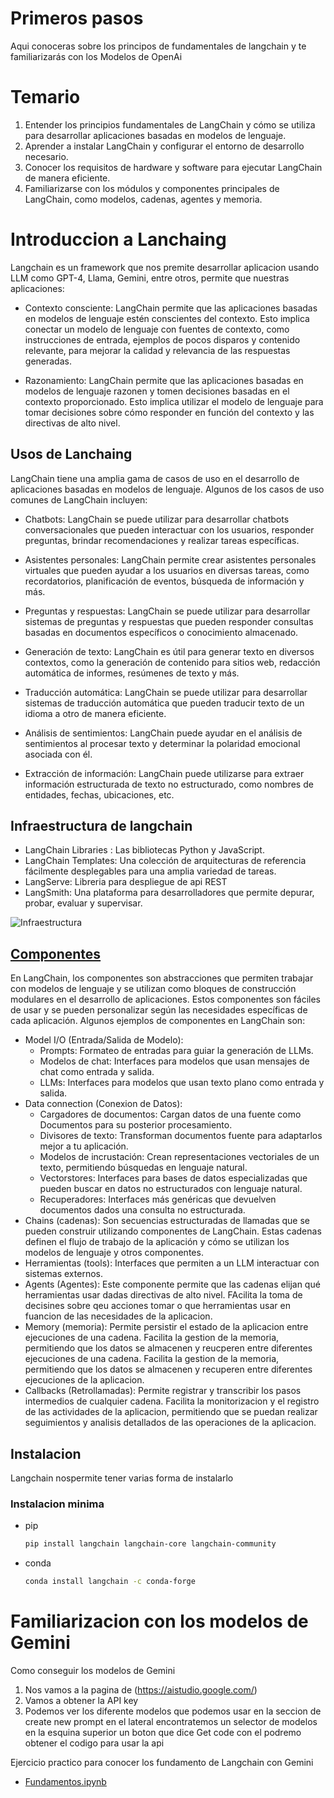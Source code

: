 # Primeros pasos

Aqui conoceras sobre los principos de fundamentales de langchain y te familiarizarás con los Modelos de OpenAi

# Temario

1. Entender los principios fundamentales de LangChain y cómo se utiliza para desarrollar aplicaciones basadas en modelos de lenguaje.
2. Aprender a instalar LangChain y configurar el entorno de desarrollo necesario.
3. Conocer los requisitos de hardware y software para ejecutar LangChain de manera eficiente.
4. Familiarizarse con los módulos y componentes principales de LangChain, como modelos, cadenas, agentes y memoria.

# Introduccion a Lanchaing

Langchain es un framework que nos premite desarrollar aplicacion usando LLM como GPT-4, Llama, Gemini, entre otros, permite que nuestras aplicaciones:

* Contexto consciente: LangChain permite que las aplicaciones basadas en modelos de lenguaje estén conscientes del contexto. Esto implica conectar un modelo de lenguaje con fuentes de contexto, como instrucciones de entrada, ejemplos de pocos disparos y contenido relevante, para mejorar la calidad y relevancia de las respuestas generadas.

* Razonamiento: LangChain permite que las aplicaciones basadas en modelos de lenguaje razonen y tomen decisiones basadas en el contexto proporcionado. Esto implica utilizar el modelo de lenguaje para tomar decisiones sobre cómo responder en función del contexto y las directivas de alto nivel.

## Usos de Lanchaing

LangChain tiene una amplia gama de casos de uso en el desarrollo de aplicaciones basadas en modelos de lenguaje. Algunos de los casos de uso comunes de LangChain incluyen:

* Chatbots: LangChain se puede utilizar para desarrollar chatbots conversacionales que pueden interactuar con los usuarios, responder preguntas, brindar recomendaciones y realizar tareas específicas.

* Asistentes personales: LangChain permite crear asistentes personales virtuales que pueden ayudar a los usuarios en diversas tareas, como recordatorios, planificación de eventos, búsqueda de información y más.

* Preguntas y respuestas: LangChain se puede utilizar para desarrollar sistemas de preguntas y respuestas que pueden responder consultas basadas en documentos específicos o conocimiento almacenado.

* Generación de texto: LangChain es útil para generar texto en diversos contextos, como la generación de contenido para sitios web, redacción automática de informes, resúmenes de texto y más.

* Traducción automática: LangChain se puede utilizar para desarrollar sistemas de traducción automática que pueden traducir texto de un idioma a otro de manera eficiente.

* Análisis de sentimientos: LangChain puede ayudar en el análisis de sentimientos al procesar texto y determinar la polaridad emocional asociada con él.

* Extracción de información: LangChain puede utilizarse para extraer información estructurada de texto no estructurado, como nombres de entidades, fechas, ubicaciones, etc.

## Infraestructura de langchain

* LangChain Libraries : Las bibliotecas Python y JavaScript.
* LangChain Templates: Una colección de arquitecturas de referencia fácilmente desplegables para una amplia variedad de tareas.
* LangServe: Libreria para despliegue de api REST
* LangSmith: Una plataforma para desarrolladores que permite depurar, probar, evaluar y supervisar.

![Infraestructura](./Doc/langchain_stack.jpg)

## [Componentes](https://python.langchain.com/docs/integrations/components)

En LangChain, los componentes son abstracciones que permiten trabajar con modelos de lenguaje y se utilizan como bloques de construcción modulares en el desarrollo de aplicaciones. Estos componentes son fáciles de usar y se pueden personalizar según las necesidades específicas de cada aplicación. Algunos ejemplos de componentes en LangChain son:

- Model I/O (Entrada/Salida de Modelo): 
  * Prompts: Formateo de entradas para guiar la generación de LLMs.
  * Modelos de chat: Interfaces para modelos que usan mensajes de chat como entrada y salida.
  * LLMs: Interfaces para modelos que usan texto plano como entrada y salida.
- Data connection (Conexion de Datos): 
  * Cargadores de documentos: Cargan datos de una fuente como Documentos para su posterior procesamiento.
  * Divisores de texto: Transforman documentos fuente para adaptarlos mejor a tu aplicación.
  * Modelos de incrustación: Crean representaciones vectoriales de un texto, permitiendo búsquedas en lenguaje natural.
  * Vectorstores: Interfaces para bases de datos especializadas que pueden buscar en datos no estructurados con lenguaje natural.
  * Recuperadores: Interfaces más genéricas que devuelven documentos dados una consulta no estructurada.
- Chains (cadenas): Son secuencias estructuradas de llamadas que se pueden construir utilizando componentes de LangChain. Estas cadenas definen el flujo de trabajo de la aplicación y cómo se utilizan los modelos de lenguaje y otros componentes.
- Herramientas (tools): Interfaces que permiten a un LLM interactuar con sistemas externos.
- Agents (Agentes): Este componente permite que las cadenas elijan qué herramientas usar dadas directivas de alto nivel. FAcilita la toma de decisines sobre qeu acciones tomar o que herramientas usar en fuancion de las necesidades de la aplicacion.
- Memory (memoria): Permite persistir el estado de la aplicacion entre ejecuciones de una cadena. Facilita la gestion de la memoria, permitiendo que los datos se almacenen y reucperen entre diferentes ejecuciones de una cadena. Facilita la gestion de la memoria, permitiendo que los datos se almacenen y recuperen entre diferentes ejecuciones de la aplicacion.
- Callbacks (Retrollamadas): Permite registrar y transcribir los pasos intermedios de cualquier cadena. Facilita la monitorizacion y el registro de las actividades de la aplicacion, permitiendo que se puedan realizar seguimientos y analisis detallados de las operaciones de la aplicacion.

## Instalacion

Langchain nospermite tener varias forma de instalarlo

### Instalacion minima
* pip

  ```bash
  pip install langchain langchain-core langchain-community
  ```
* conda

  ```bash
  conda install langchain -c conda-forge
  ```

# Familiarizacion con los modelos de Gemini

Como conseguir los modelos de Gemini

1. Nos vamos a la pagina de (https://aistudio.google.com/)
2. Vamos a obtener la API key
3. Podemos ver los diferente modelos que podemos usar en la seccion de create new prompt en el lateral encontratemos un selector de modelos en la esquina superior un boton que dice Get code con el podremo obtener el codigo para usar la api

Ejercicio practico para conocer los fundamento de Langchain con Gemini

* [Fundamentos.ipynb](./Fundamentos.ipynb)
